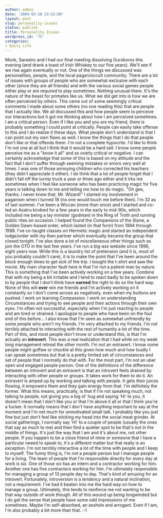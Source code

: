 ```yaml
---
author: admin
date: '2004-03-28 23:52:00'
layout: post
slug: personality-issues
status: publish
title: Personality Issues
wordpress_id: '75'
categories:
- Daily Life
---
```


Monk, Sarastro and I had our final meeting dissolving Ouroboros this
evening (and drank a toast of Irish Whiskey to our five years). We'll
see if we rise again eventually or not. One of the things we discussed
was personalities, people, and the local pagan/occult community. There
are a lot of issues with groups of people who are somewhat exclusive
with each other (since they are all friends) and with the various social
games people either play or are required to play sometimes. Nothing
unusual there. It's the nature of the beast for primates like us. What
we did get into is how we are often perceived by others. This came out
of some seemingly critical comments I made about some others (no one
reading this) that are people that I actually like. We all discussed
this and how people seem to perceive our interactions but it got me
thinking about how I am perceived sometimes. I am a critical person.
Even if I like you and you are my friend, there is probably something I
could point at critically. People can easily take offense to this and I
do realize it these days. What people don't understand is that I can
point out my own flaws as well. I know the things that I do that people
don't like or that offends them. I'm not a complete hypocrite. I'd like
to think I'm not one at all but I think that it would be a hard sell. I
know some people perceive me as a "know it all" and as overly critical
or negative. I can certainly acknowledge that some of this is based on
my attitude and the fact that I don't suffer through seeming mistakes or
errors very well at times. I was one of those annoying children who
corrected his teachers (they didn't appreciate it either). I do think
that a lot of people forget that I didn't fall off the turnip truck a
year or three ago either and it irks me sometimes when I feel like
someone who has been practicing magic for five years is talking down to
me and telling me how to do magic. "Oh gee, thanks. I never knew that,
Mr. Wizard!" I started my involvement in paganism when I turned 18 (no
one would touch me before then). I'm 32 as of last summer. I've been a
Wiccan (more than once) and I started and co-led an Asatru kindred for a
few years in the early to mid-90s, which included me being a lay
minister (godman) in the Ring of Troth and running public rites on
occasion. I helped found the Companions of the Stone, a Golden
Dawn-based order, which lasted (in that form) from 1994 through 1998.
I've co-taught classes on Hermetic magic and started an independent
lodge/order with my then partner which eventually became the group that
closed tonight. I've also done a lot of miscellaneous other things such
as join the OTO in the last few years. I've run a big-ass website since
1996, eight years now. While this is a laundry list of pretension (and
it is, most of you probably couldn't care), it is to make the point that
I've been around the block enough times to get sick of the trip. I
bought the t-shirt and saw the movie. My main character fault here is
that I'm not a patient man by nature. This is something that I've been
actively working on a few years. Combine that with my being a bit
irritable and I tend to react badly to be spoken down to by people that
I don't think have **earned** the right to do so the hard way. None of
this will **ever** win me friends and I'm actively working on it
constantly so I don't come across as negatively, even when my buttons
are pushed. I work on learning Compassion. I work on understanding
Circumstances and trying to see people and their actions through their
own eyes. I'm often not successful, especially when I'm just reacting to
people and am tired or strained. I apologize to people who have been on
the foul end of this before... I also know that I'm seen as somewhat
unfriendly by some people who aren't my friends. I'm very attached to my
friends. I'm not terribly attached to interacting with the rest of
humanity a lot of the time. Part of this, and most people don't know or
understand this, is that I'm actually an **introvert**. This was a real
realization that I had while on my week long management retreat the
other month. I'm not an extravert. I know some people might guffaw or
chuckle at this given how much and how loudly I can speak sometimes but
that is a pretty limited set of circumstances and set of people that I
normally do that with. For the most part, I'm not an uber open and
engaged people person. One of the definitions of the difference between
an introvert and an extravert is that an introvert feels drained by
interacting with other people or groups. It takes work for them to do
it. An extravert is amped up by working and talking with people. It gets
their juices flowing, it empowers them and they gain energy from that.
I'm definitely the former. What this means, practically, is that if I'm
not speaking much, not talking to people, not giving you a big ol' hug
and saying 'Hi' to you, it doesn't mean that I don't like you or that
I'm above it all or that I think you're a fucker. It normally means that
I don't have anything important to say at the moment and I'm not much
for unmotivated small talk. I probably like you just fine but just don't
feel like sticking my head into the social meat grinder. At social
gatherings, I normally say 'Hi' to a couple of people (usually the ones
that say as much to me) and then find a quieter spot to be that's not in
the middle of things. It's just the way that I am and it's about me, not
other people. If you happen to be a close friend of mine or someone that
I have a particular neeed to speak to, it's a different matter but that
really is an exception. I'm not terribly interactive a lot of the time
with people and I keep to myself. The funny thing is, I'm not a people
person but I manage people for a living. The team of people that I'm
responsible directly for every day at work is six. One of those six has
an intern and a contractor working for him. Another one has five
contractors working for him. I'm ultimately responsible for managing a
group of 13 people day to day. That's kind of amusing for an introvert.
Fortunately, introversion is a *tendency* and a natural inclination, not
a requirement. I've had it beaten into me the hard way on how to manage
a group. Ultimately, this tends to reinforce me not wanting to be that
way outside of work though. All of this wound up being longwinded but I
do get the sense that people have some odd impressions of me sometimes.
Maybe I'm self-absorbed, an asshole and arrogant. Even if I am, I'm also
probably a bit more than that. :-)
